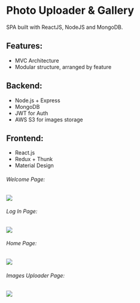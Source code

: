# Photo Uploader & Gallery

SPA built with ReactJS, NodeJS and MongoDB.

## Features:

- MVC Architecture
- Modular structure, arranged by feature

## Backend:

- Node.js + Express
- MongoDB
- JWT for Auth
- AWS S3 for images storage

## Frontend:

- React.js
- Redux + Thunk
- Material Design

###### Welcome Page:

![](https://i.imgur.com/HLsX5Hb.jpg)

###### Log In Page:

![](https://i.imgur.com/vuTq8MJ.png)

###### Home Page:

![](https://i.imgur.com/Te7OWLF.png)

###### Images Uploader Page:

![](https://i.imgur.com/EursrFG.png)
